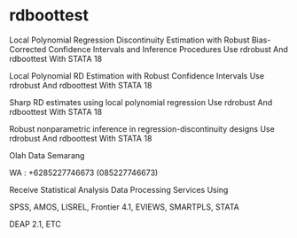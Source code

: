 # rdboottest
Local Polynomial Regression Discontinuity Estimation with Robust Bias-Corrected Confidence Intervals and Inference Procedures Use rdrobust And rdboottest With STATA 18

Local Polynomial RD Estimation with Robust Confidence Intervals Use rdrobust And rdboottest With STATA 18

Sharp RD estimates using local polynomial regression Use rdrobust And rdboottest With STATA 18

Robust nonparametric inference in regression-discontinuity designs Use rdrobust And rdboottest With STATA 18

Olah Data Semarang

WA : +6285227746673 (085227746673)

Receive Statistical Analysis Data Processing Services Using

SPSS, AMOS, LISREL, Frontier 4.1, EVIEWS, SMARTPLS, STATA

DEAP 2.1, ETC
